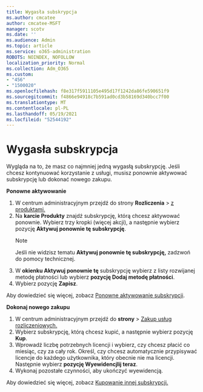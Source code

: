 ```yaml
---
title: Wygasła subskrypcja
ms.author: cmcatee
author: cmcatee-MSFT
manager: scotv
ms.date: ''
ms.audience: Admin
ms.topic: article
ms.service: o365-administration
ROBOTS: NOINDEX, NOFOLLOW
localization_priority: Normal
ms.collection: Adm_O365
ms.custom:
- "456"
- "1500020"
ms.openlocfilehash: f8e317f5911105e495d17f1242da86fe590651f9
ms.sourcegitcommit: f4866e94918c7b591ad0cd3b58169d340bcc7f00
ms.translationtype: MT
ms.contentlocale: pl-PL
ms.lasthandoff: 05/19/2021
ms.locfileid: "52544192"
---
```

# <a name="expired-subscription"></a>Wygasła subskrypcja

Wygląda na to, że masz co najmniej jedną wygasłą subskrypcję. Jeśli chcesz kontynuować korzystanie z usługi, musisz ponownie aktywować subskrypcję lub dokonać nowego zakupu.
  
**Ponowne aktywowanie**
  
1. W centrum administracyjnym przejdź do strony **Rozliczenia** \> [z produktami.](https://go.microsoft.com/fwlink/p/?linkid=842054)
2. Na **karcie Produkty** znajdź subskrypcję, którą chcesz aktywować ponownie. Wybierz trzy kropki (więcej akcji), a następnie wybierz pozycję **Aktywuj ponownie tę subskrypcję**.
    > [!NOTE]
    > Jeśli nie widzisz tematu **Aktywuj ponownie tę subskrypcję,** zadzwoń do pomocy technicznej.
3. W **okienku Aktywuj ponownie tę** subskrypcję wybierz z listy rozwijanej metodę płatności lub wybierz **pozycję Dodaj metodę płatności**.
4. Wybierz pozycję **Zapisz**.

Aby dowiedzieć się więcej, zobacz [Ponowne aktywowanie subskrypcji](/microsoft-365/commerce/subscriptions/reactivate-your-subscription).

**Dokonaj nowego zakupu**
  
1. W centrum administracyjnym przejdź do **strony** \> [Zakup usług rozliczeniowych.](https://go.microsoft.com/fwlink/p/?linkid=868433)
2. Wybierz subskrypcję, którą chcesz kupić, a następnie wybierz pozycję **Kup**.
3. Wprowadź liczbę potrzebnych licencji i wybierz, czy chcesz płacić co miesiąc, czy za cały rok. Określ, czy chcesz automatycznie przypisywać licencje do każdego użytkownika, który obecnie nie ma licencji. Następnie wybierz **pozycję Wyewidencjlij teraz**.
4. Wykonaj pozostałe czynności, aby ukończyć wyewidencją.

Aby dowiedzieć się więcej, zobacz [Kupowanie innej subskrypcji.](/microsoft-365/commerce/buy-another-subscription)